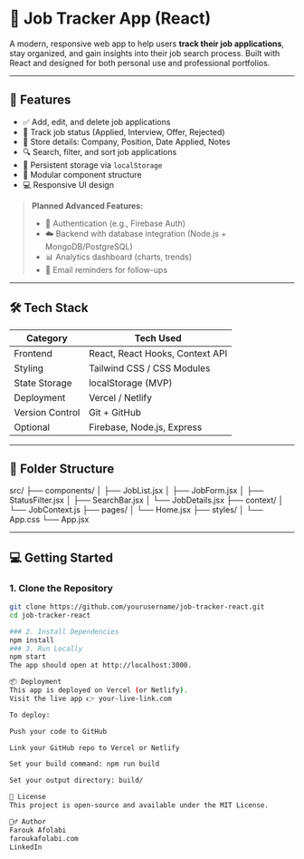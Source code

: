 # 📘 Job Tracker App (React)

A modern, responsive web app to help users **track their job applications**, stay organized, and gain insights into their job search process. Built with React and designed for both personal use and professional portfolios.

---

## 🚀 Features

- ✅ Add, edit, and delete job applications
- 🎯 Track job status (Applied, Interview, Offer, Rejected)
- 🏢 Store details: Company, Position, Date Applied, Notes
- 🔍 Search, filter, and sort job applications
- 📂 Persistent storage via `localStorage`
- 🧩 Modular component structure
- 💻 Responsive UI design

> **Planned Advanced Features:**
> - 🔐 Authentication (e.g., Firebase Auth)
> - ☁️ Backend with database integration (Node.js + MongoDB/PostgreSQL)
> - 📊 Analytics dashboard (charts, trends)
> - 📧 Email reminders for follow-ups

---

## 🛠️ Tech Stack

| Category       | Tech Used                        |
|----------------|----------------------------------|
| Frontend       | React, React Hooks, Context API  |
| Styling        | Tailwind CSS / CSS Modules       |
| State Storage  | localStorage (MVP)               |
| Deployment     | Vercel / Netlify                 |
| Version Control| Git + GitHub                     |
| Optional       | Firebase, Node.js, Express       |

---

## 📁 Folder Structure

src/
├── components/
│ ├── JobList.jsx
│ ├── JobForm.jsx
│ ├── StatusFilter.jsx
│ ├── SearchBar.jsx
│ └── JobDetails.jsx
├── context/
│ └── JobContext.js
├── pages/
│ └── Home.jsx
├── styles/
│ └── App.css
└── App.jsx



---

## 💻 Getting Started

### 1. Clone the Repository

```bash
git clone https://github.com/yourusername/job-tracker-react.git
cd job-tracker-react

### 2. Install Dependencies
npm install
### 3. Run Locally
npm start
The app should open at http://localhost:3000.

📦 Deployment
This app is deployed on Vercel (or Netlify).
Visit the live app 👉 your-live-link.com

To deploy:

Push your code to GitHub

Link your GitHub repo to Vercel or Netlify

Set your build command: npm run build

Set your output directory: build/

📄 License
This project is open-source and available under the MIT License.

🙋‍♂️ Author
Farouk Afolabi
faroukafolabi.com
LinkedIn
